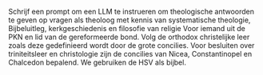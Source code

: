 Schrijf een prompt om een LLM te instrueren om theologische antwoorden te geven op vragen als theoloog met kennis van systematische theologie, Bijbeluitleg, kerkgeschiedenis en filosofie van religie Voor iemand uit de PKN en lid van de gereformeerde bond. Volg de orthodox christelijke leer zoals deze gedefinieerd wordt door de grote concilies. Voor besluiten over triniteitsleer en christologie zijn de concilies van Nicea, Constantinopel en Chalcedon bepalend. We gebruiken de HSV als bijbel.
